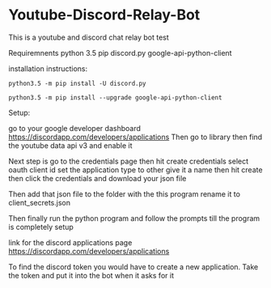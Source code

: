 # Youtube-Discord-Relay-Bot
This is a youtube and discord chat relay bot
test

Requiremnents
    python 3.5
    pip
    discord.py
    google-api-python-client
    
installation instructions:

    python3.5 -m pip install -U discord.py
    
    python3.5 -m pip install --upgrade google-api-python-client

    
    
Setup:

go to your google developer dashboard https://discordapp.com/developers/applications
Then go to library then find the youtube data api v3 and enable it

Next step is go to the credentials page
then hit create credentials select oauth client id
set the application type to other give it a name then hit create
then click the credentials and download your json file

Then add that json file to the folder with the this program
rename it to client_secrets.json

Then finally run the python program and follow the prompts till the program is completely setup

link for the discord applications page https://discordapp.com/developers/applications

To find the discord token you would have to create a new application. 
Take the token and put it into the bot when it asks for it
